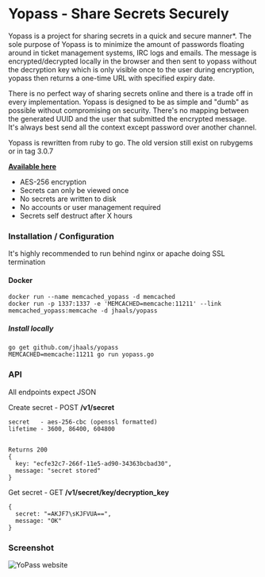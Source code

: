 # Yopass - Share Secrets Securely

Yopass is a project for sharing secrets in a quick and secure manner*.
The sole purpose of Yopass is to minimize the amount of passwords floating around in ticket management systems, IRC logs and emails. The message is encrypted/decrypted locally in the browser and then sent to yopass without the decryption key which is only visible once to the user during encryption, yopass then returns a one-time URL with specified expiry date.

There is no perfect way of sharing secrets online and there is a trade off in every implementation. Yopass is designed to be as simple and "dumb" as possible without compromising on security. There's no mapping between the generated UUID and the user that submitted the encrypted message. It's always best send all the context except password over another channel.

Yopass is rewritten from ruby to go. The old version still exist on rubygems or in tag 3.0.7

__[Available here](https://yopass.se)__

* AES-256 encryption
* Secrets can only be viewed once
* No secrets are written to disk
* No accounts or user management required
* Secrets self destruct after X hours

### Installation / Configuration
It's highly recommended to run behind nginx or apache doing SSL termination

#### Docker

    docker run --name memcached_yopass -d memcached
    docker run -p 1337:1337 -e 'MEMCACHED=memcache:11211' --link memcached_yopass:memcache -d jhaals/yopass


##### Install locally

    go get github.com/jhaals/yopass
    MEMCACHED=memcache:11211 go run yopass.go

### API
All endpoints expect JSON

Create secret - POST __/v1/secret__

    secret   - aes-256-cbc (openssl formatted)
    lifetime - 3600, 86400, 604800


    Returns 200
    {
      key: "ecfe32c7-266f-11e5-ad90-34363bcbad30",
      message: "secret stored"
    }
Get secret - GET __/v1/secret/key/decryption_key__

    {
      secret: "=AKJF7\sKJFVUA==",
      message: "OK"
    }

### Screenshot
![YoPass website](https://s3.amazonaws.com/f.cl.ly/items/3y3L2A1w2D2R1r3w1o1G/Screenshot%202015-05-18%2017.38.43.png)

